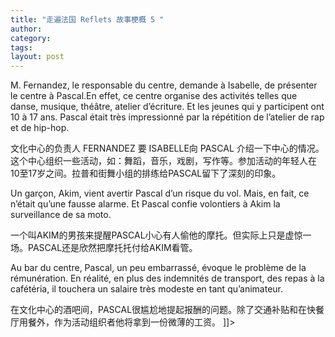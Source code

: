 ```yaml
---
title: "走遍法国 Reflets 故事梗概 5 "
author:
category: 
tags: 
layout: post
---
```



M. Fernandez, le responsable du centre, demande à Isabelle, de présenter le centre à Pascal.En effet, ce centre organise des activités telles que danse, musique, théâtre, atelier d’écriture. Et les jeunes qui y participent ont 10 à 17 ans. Pascal était très impressionné par la répétition de l’atelier de rap et de hip-hop.

文化中心的负责人 FERNANDEZ 要 ISABELLE向 PASCAL 介绍一下中心的情况。这个中心组织一些活动，如：舞蹈，音乐，戏剧，写作等。参加活动的年轻人在10至17岁之间。拉普和街舞小组的排练给PASCAL留下了深刻的印象。

Un garçon, Akim, vient avertir Pascal d’un risque du vol. Mais, en fait, ce n’était qu’une fausse alarme. Et Pascal confie volontiers à Akim la surveillance de sa moto. 

一个叫AKIM的男孩来提醒PASCAL小心有人偷他的摩托。但实际上只是虚惊一场。PASCAL还是欣然把摩托托付给AKIM看管。

Au bar du centre, Pascal, un peu embarrassé, évoque le problème de la rémunération. En réalité, en plus des indemnités de transport, des repas à la cafétéria, il touchera un salaire très modeste en tant qu’animateur.

在文化中心的酒吧间，PASCAL很尴尬地提起报酬的问题。除了交通补贴和在快餐厅用餐外，作为活动组织者他将拿到一份微薄的工资。 ]]>

